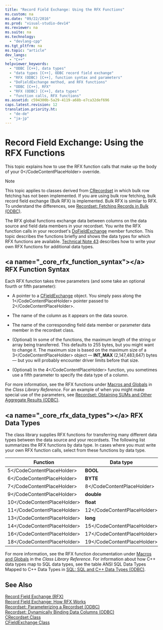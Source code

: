 ```yaml
---
title: "Record Field Exchange: Using the RFX Functions"
ms.custom: na
ms.date: "09/22/2016"
ms.prod: "visual-studio-dev14"
ms.reviewer: na
ms.suite: na
ms.technology: 
  - "devlang-cpp"
ms.tgt_pltfrm: na
ms.topic: "article"
dev_langs: 
  - "C++"
helpviewer_keywords: 
  - "ODBC [C++], data types"
  - "data types [C++], ODBC record field exchange"
  - "RFX (ODBC) [C++], function syntax and parameters"
  - "DoFieldExchange method, and RFX functions"
  - "ODBC [C++], RFX"
  - "RFX (ODBC) [C++], data types"
  - "function calls, RFX functions"
ms.assetid: c594300b-5a29-4119-a68b-e7ca32def696
caps.latest.revision: 12
translation.priority.ht: 
  - "de-de"
  - "ja-jp"
---
```

# Record Field Exchange: Using the RFX Functions
This topic explains how to use the RFX function calls that make up the body of your <CodeContentPlaceHolder>0\</CodeContentPlaceHolder> override.  
  
> [!NOTE]
>  This topic applies to classes derived from [CRecordset](../vs140/crecordset-class.md) in which bulk row fetching has not been implemented. If you are using bulk row fetching, bulk record field exchange (Bulk RFX) is implemented. Bulk RFX is similar to RFX. To understand the differences, see [Recordset: Fetching Records in Bulk (ODBC)](../vs140/recordset--fetching-records-in-bulk--odbc-.md).  
  
 The RFX global functions exchange data between columns on the data source and field data members in your recordset. You write the RFX function calls in your recordset's [DoFieldExchange](../vs140/crecordset--dofieldexchange.md) member function. This topic describes the functions briefly and shows the data types for which RFX functions are available. [Technical Note 43](../vs140/tn043--rfx-routines.md) describes how to write your own RFX functions for additional data types.  
  
##  \<a name="_core_rfx_function_syntax">\</a> RFX Function Syntax  
 Each RFX function takes three parameters (and some take an optional fourth or fifth parameter):  
  
-   A pointer to a [CFieldExchange](../vs140/cfieldexchange-class.md) object. You simply pass along the <CodeContentPlaceHolder>1\</CodeContentPlaceHolder> pointer passed to <CodeContentPlaceHolder>2\</CodeContentPlaceHolder>.  
  
-   The name of the column as it appears on the data source.  
  
-   The name of the corresponding field data member or parameter data member in the recordset class.  
  
-   (Optional) In some of the functions, the maximum length of the string or array being transferred. This defaults to 255 bytes, but you might want to change it. The maximum size is based on the maximum size of a <CodeContentPlaceHolder>3\</CodeContentPlaceHolder> object — **INT_MAX** (2,147,483,647) bytes — but you will probably encounter driver limits before that size.  
  
-   (Optional) In the <CodeContentPlaceHolder>4\</CodeContentPlaceHolder> function, you sometimes use a fifth parameter to specify the data type of a column.  
  
 For more information, see the RFX functions under [Macros and Globals](../vs140/macros--global-functions--and-global-variables.md) in the *Class Library Reference*. For an example of when you might make special use of the parameters, see [Recordset: Obtaining SUMs and Other Aggregate Results (ODBC)](../vs140/recordset--obtaining-sums-and-other-aggregate-results--odbc-.md).  
  
##  \<a name="_core_rfx_data_types">\</a> RFX Data Types  
 The class library supplies RFX functions for transferring many different data types between the data source and your recordsets. The following list summarizes the RFX functions by data type. In cases where you must write your own RFX function calls, select from these functions by data type.  
  
|Function|Data type|  
|--------------|---------------|  
|<CodeContentPlaceHolder>5\</CodeContentPlaceHolder>|**BOOL**|  
|<CodeContentPlaceHolder>6\</CodeContentPlaceHolder>|**BYTE**|  
|<CodeContentPlaceHolder>7\</CodeContentPlaceHolder>|<CodeContentPlaceHolder>8\</CodeContentPlaceHolder>|  
|<CodeContentPlaceHolder>9\</CodeContentPlaceHolder>|**double**|  
|<CodeContentPlaceHolder>10\</CodeContentPlaceHolder>|**float**|  
|<CodeContentPlaceHolder>11\</CodeContentPlaceHolder>|<CodeContentPlaceHolder>12\</CodeContentPlaceHolder>|  
|<CodeContentPlaceHolder>13\</CodeContentPlaceHolder>|**long**|  
|<CodeContentPlaceHolder>14\</CodeContentPlaceHolder>|<CodeContentPlaceHolder>15\</CodeContentPlaceHolder>|  
|<CodeContentPlaceHolder>16\</CodeContentPlaceHolder>|<CodeContentPlaceHolder>17\</CodeContentPlaceHolder>|  
|<CodeContentPlaceHolder>18\</CodeContentPlaceHolder>|<CodeContentPlaceHolder>19\</CodeContentPlaceHolder>|  
  
 For more information, see the RFX function documentation under [Macros and Globals](../vs140/macros--global-functions--and-global-variables.md) in the *Class Library Reference*. For information about how C++ data types map to SQL data types, see the table ANSI SQL Data Types Mapped to C++ Data Types in [SQL: SQL and C++ Data Types (ODBC)](../vs140/sql--sql-and-c---data-types--odbc-.md).  
  
## See Also  
 [Record Field Exchange (RFX)](../vs140/record-field-exchange--rfx-.md)   
 [Record Field Exchange: How RFX Works](../vs140/record-field-exchange--how-rfx-works.md)   
 [Recordset: Parameterizing a Recordset (ODBC)](../vs140/recordset--parameterizing-a-recordset--odbc-.md)   
 [Recordset: Dynamically Binding Data Columns (ODBC)](../vs140/recordset--dynamically-binding-data-columns--odbc-.md)   
 [CRecordset Class](../vs140/crecordset-class.md)   
 [CFieldExchange Class](../vs140/cfieldexchange-class.md)